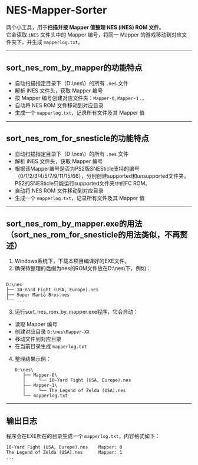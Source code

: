# NES-Mapper-Sorter

两个小工具，用于**扫描并按 Mapper 值整理 NES (iNES) ROM 文件**。  
它会读取 `iNES` 文件头中的 Mapper 编号，将同一 Mapper 的游戏移动到对应文件夹下，并生成 `mapperlog.txt`。

---

## sort_nes_rom_by_mapper的功能特点

- 自动扫描指定目录下（D:\nes\）的所有 `.nes` 文件
- 解析 iNES 文件头，获取 Mapper 编号
- 按 Mapper 编号创建对应文件夹：`Mapper-0`, `Mapper-1` ...
- 自动将 NES ROM 文件移动到对应目录
- 生成一个 `mapperlog.txt`，记录所有文件及其 Mapper 值

---

## sort_nes_rom_for_snesticle的功能特点

- 自动扫描指定目录下（D:\nes\）的所有 `.nes` 文件
- 解析 iNES 文件头，获取 Mapper 编号
- 根据该Mapper编号是否为PS2版SNESticle支持的编号（0/1/2/3/4/5/7/9/11/15/66），分别创建supported和unsupported文件夹，PS2的SNESticle只能运行supported文件夹中的FC ROM。
- 自动将 NES ROM 文件移动到对应目录
- 生成一个 `mapperlog.txt`，记录所有文件及其 Mapper 值

---

## sort_nes_rom_by_mapper.exe的用法（sort_nes_rom_for_snesticle的用法类似，不再赘述）

1. Windows系统下，下载本项目编译好的EXE文件。
2. 确保待整理的后缀为nes的ROM文件放在D:\nes\下，例如：

```

D:\nes
├── 10-Yard Fight (USA, Europe).nes
├── Super Mario Bros.nes
└── ...

````

3.  运行sort_nes_rom_by_mapper.exe程序，它会自动：

   * 读取 Mapper 编号
   * 创建对应目录 `D:\nes\Mapper-XX`
   * 移动文件到对应目录
   * 在当前目录生成 `mapperlog.txt`

4. 整理结果示例：

   ```
   D:\nes\
      ├── Mapper-0\
      │     └── 10-Yard Fight (USA, Europe).nes
      ├── Mapper-1\
      │     └── The Legend of Zelda (USA).nes
      └── mapperlog.txt
   ```

---

## 输出日志

程序会在EXE所在的目录生成一个 `mapperlog.txt`，内容格式如下：

```
10-Yard Fight (USA, Europe).nes    Mapper: 0
The Legend of Zelda (USA).nes      Mapper: 1
...





